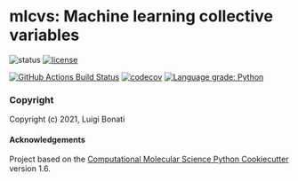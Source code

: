 mlcvs: Machine learning collective variables
==============================
[//]: # (Badges)
![status](https://img.shields.io/badge/status-development-orange)
[![license](https://img.shields.io/github/license/luigibonati/mlcvs)](https://github.com/luigibonati/mlcvs/blob/main/LICENSE)

[![GitHub Actions Build Status](https://github.com/luigibonati/mlcvs/workflows/CI/badge.svg)](https://github.com/luigibonati/mlcvs/actions?query=workflow%3ACI)
[![codecov](https://codecov.io/gh/luigibonati/mlcvs/branch/main/graph/badge.svg?token=H01H68KNNG)](https://codecov.io/gh/luigibonati/mlcvs)
[![Language grade: Python](https://img.shields.io/lgtm/grade/python/g/luigibonati/mlcvs.svg?logo=lgtm&logoWidth=18)](https://lgtm.com/projects/g/luigibonati/mlcvs/context:python)


### Copyright

Copyright (c) 2021, Luigi Bonati

#### Acknowledgements
 
Project based on the 
[Computational Molecular Science Python Cookiecutter](https://github.com/molssi/cookiecutter-cms) version 1.6.
